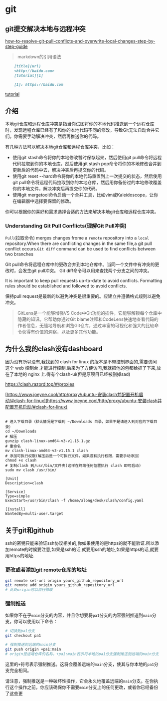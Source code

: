 # git
## git提交解决本地与远程冲突
[how-to-resolve-git-pull-conflicts-and-overwrite-local-changes-step-by-step-guide](https://copyprogramming.com/howto/how-to-resolve-git-pull-conflicts-and-overwrite-local-changes-step-by-step-guide)
> markdown的引用语法 
``` markdown
    [title](url)
    <http://baidu.com>
    [tutorial][1]

    [1]: https://baidu.com
```
[tutorial][1]

[1]: https://copyprogramming.com/howto/how-to-resolve-git-pull-conflicts-and-overwrite-local-changes-step-by-step-guide
## 介绍
本地git仓库和远程仓库冲突是指当你试图将你的本地代码推送到一个远程仓库时，发现远程仓库已经有了和你的本地代码不同的修改，导致Git无法自动合并它们。你需要手动解决冲突，然后再推送你的代码。

有几种方法可以解决本地git仓库和远程仓库冲突，比如：

+ 使用git stash命令将你的本地修改暂时保存起来，然后使用git pull命令将远程代码拉取到你的本地仓库，然后使用git stash pop命令将你的本地修改合并到更新后的代码中去，解决冲突后再提交你的代码。
+ 使用git reset --hard命令将你的本地代码重置到上一次提交的状态，然后使用git pull命令将远程代码拉取到你的本地仓库，然后用你备份过的本地修改覆盖你的本地文件，解决冲突后再提交你的代码。
+ 使用git mergetool命令启动一个合并工具，比如vim或Kaleidoscope，让你在编辑器中选择要保留的修改。

你可以根据你的喜好和需求选择合适的方法来解决本地git仓库和远程仓库冲突。

### Understanding Git Pull Conflicts(理解Git Pull冲突)

`Pull`(拉取命令) merges changes frome a `remote` repository into a `local` repository.When there are conflicting changes in the same file,a git pull conflict occurs.`Git diff` command can be used to find conflicts between two branches 

Git pull命令将远程仓库中的更改合并到本地仓库中。当同一个文件中有冲突的更改时，会发生git pull冲突。 Git diff命令可以用来查找两个分支之间的冲突。

It is important to keep pull requests up-to-date to avoid conflicts. Formatting rules should be established and followed to avoid conflicts.

保持pull request是最新的以避免冲突是很重要的。应建立并遵循格式规则以避免冲突。

> GitLens是一个能够增强VS Code中Git功能的插件，它能够解锁每个仓库中隐藏的知识。它帮助你通过Git blame注释和CodeLens快速地查看代码的作者信息，无缝地导航和浏览Git仓库，通过丰富的可视化和强大的比较命令获得有价值的洞察，以及更多其他功能。

## 为什么我的clash没有dashboard

因为没有所以没有,我找到的 clash for linux 的版本是不带控制界面的,需要访问 这个 web 控制台 才能进行控制.后来为了方便访问,我就把他的包都给抓了下来,放在了本地的 nginx 上.得有个clash-ui(但是原项目已经被删掉sad)

https://clash.razord.top/#/proxies

[https://www.joeyne.cool/http/proxy/ubuntu-安装clash并配置开机启动/#clash-for-linux](https://www.joeyne.cool/http/proxy/ubuntu-安装clash并配置开机启动/#clash-for-linux)
```shell

# 进入下载目录（默认情况是下载到 ~/Downloads 目录，如果不是请进入到对应的下载目录）
cd ~/Downloads
# 解压
gunzip clash-linux-amd64-v3-v1.15.1.gz
# 重命名
mv clash-linux-amd64-v3-v1.15.1 clash
# 添加可执行权限(解压后是一个可执行文件，如果没有执行权限，需要手动添加）
chmod +x clash
# 复制clash 到/usr/bin/文件夹(这样在终端任何位置执行 clash 即可启动)
sudo mv clash /usr/bin/
```


```shell
[Unit]
Description=clash

[Service]
Type=simple
ExecStart=/usr/bin/clash -f /home/along/desk/clash/config.yaml

[Install]
WantedBy=multi-user.target
```
## 关于git和github
ssh的密钥只能来验证ssh协议相关的,你如果使用的是https的就不能验证.所以添加remote的时候要注意,如果是ssh的话,就要用ssh的地址,如果是https的话,就要用https的地址.

### 更改或者添加git remote仓库的地址
``` bash
git remote set-url origin yours_github_repository_url
git remote add origin yours_github_repository_url
# 此处origin可以自行修改
```
### 强制推送
如果你不在乎`main`分支的内容，并且你想要将`pa1`分支的内容强制推送到`main`分支，你可以使用以下命令：

```bash
# 切换到pa1分支
git checkout pa1

# 强制推送到远端的main分支
git push origin +pa1:main
# origin是远端仓库的名称，+pa1:main表示将本地的pa1分支强制推送到远端的main分支
```

这里的`+`符号表示强制推送。这将会覆盖远端的`main`分支，使其与你本地的`pa1`分支完全相同。

请注意，强制推送是一种破坏性操作，它会永久地覆盖远端的`main`分支。在你执行这个操作之前，你应该确保你不需要`main`分支上的任何更改，或者你已经备份了这些更